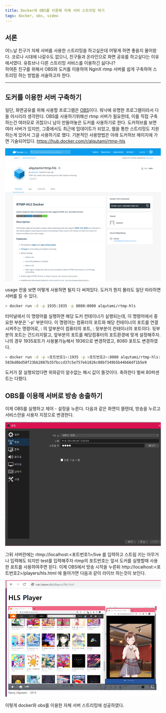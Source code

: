 ```yaml
---
title: Docker와 OBS를 이용해 자체 서버 스트리밍 하기
tags: docker, obs, video
---
```

## 서론
어느날 친구가 자체 서버를 사용한 스트리밍을 하고싶은데 어떻게 하면 좋을지 물어왔다. 코로나 시대에 나갈수도 없으니, 친구들과 온라인으로 화면 공유를 하고싶다는 이유에서였다. 유튜브나 다른 스트리밍 서비스를 이용하긴 싫다나?  
하여튼 친구를 위해서 OBS와 도커를 이용하여 NginX rtmp 서버를 쉽게 구축하여 스트리밍 하는 방법을 서술하고자 한다.  

<!--more-->

---
## 도커를 이용한 서버 구축하기
일단, 화면공유를 위해 사용할 프로그램은 [OBS](https://obsproject.com/ko)이다. 워낙에 유명한 프로그램이라서 다들 아시리라 생각한다. OBS를 사용하기위해선 rtmp 서버가 필요한데, 이를 직접 구축하는건 여러모로 귀찮으니 남이 만들어놓은 도커를 사용하기로 한다.
도커허브를 보면 여러 서버가 있지만, 그중에서도 최근에 업데이트가 되었고, 웹을 통한 스트리밍도 지원하는게 있어서 그걸 사용하기로 했다. 기본적인 사용방법은 아래 도커허브 헤이지에 가면 기술되어있다.
https://hub.docker.com/r/alqutami/rtmp-hls

![](/img/0703docker.png)

usage 란을 보면 어떻게 사용하면 될지 다 써져있다. 도커가 뭔지 몰라도 일단 따라하면 서버를 킬 수 있다.
```bash
> docker run -d -p 1935:1935 -p 8080:8080 alqutami/rtmp-hls
```
터미널에서 이 명령어를 실행하면 해당 도커 컨테이너가 실행되는데, 이 명령어에서 중요한 부분은 '-p' 부분이다. 이 명령어는 컴퓨터의 포트와 해당 컨테이너의 포트를 연결시켜주는 명령어로, : 의 앞부분이 컴퓨터의 포트, : 뒷부분이 컨테이너의 포트이다. 뒷부분의 포트는 건드리지말고, 앞부분의 포트를 해당컴퓨터의 포트환경에 맞게 설정해주자. 나의 경우 1935포트가 사용불가능해서 1936으로 변경하였고, 8080 포트도 변경하였다.
```bash
> docker run -d -p <포트번호1>:1935 -p <포트번호2>:8080 alqutami/rtmp-hls:latest-alpine
583bd8bd58f23bb2887b35fbccd37c5e757eb1826c08bf349b5b44b66df1b5e9
```
도커가 잘 실행되었다면 위와같이 알수없는 해시 값이 뜰것이다. 축하한다 벌써 80퍼센트는 다했다.

## OBS를 이용해 서버로 방송 송출하기
이제 OBS를 실행하고 제어 - 설정을 누른다. 다음과 같은 화면이 뜰텐데, 방송을 누르고 서비스란을 사용자 지정으로 변경한다. 

![](/img/0703obs.png)

그뒤 서버란에는 rtmp://localhost:<포트번호1>/live 를 입력하고 스트림 키는 아무거나 입력해도 되지만 test를 입력해주자 rtmp의 포트번호는 앞서 도커를 실행할때 사용한 포트를 사용하여주면 된다.
이제 OBS에서 방송 시작을 누른뒤 http://localhost:<포트번호2>/players/hls.html 에 들어가면 다음과 같이 라이브 하는것이 보인다.

![](/img/0703result.png)

이렇게 docker와 obs를 이용한 자체 서버 스트리밍에 성공하였다.